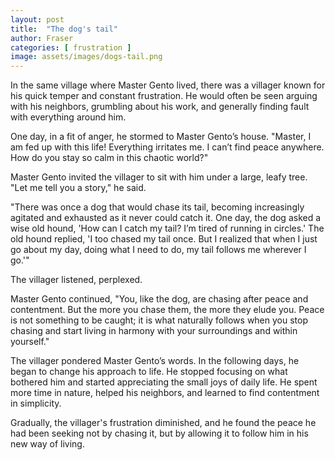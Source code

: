 ```yaml
---
layout: post
title:  "The dog's tail"
author: Fraser
categories: [ frustration ]
image: assets/images/dogs-tail.png
---
```


In the same village where Master Gento lived, there was a villager known for his quick temper and constant frustration. He would often be seen arguing with his neighbors, grumbling about his work, and generally finding fault with everything around him.

One day, in a fit of anger, he stormed to Master Gento’s house. "Master, I am fed up with this life! Everything irritates me. I can’t find peace anywhere. How do you stay so calm in this chaotic world?"

Master Gento invited the villager to sit with him under a large, leafy tree. "Let me tell you a story," he said.

"There was once a dog that would chase its tail, becoming increasingly agitated and exhausted as it never could catch it. One day, the dog asked a wise old hound, 'How can I catch my tail? I’m tired of running in circles.' The old hound replied, 'I too chased my tail once. But I realized that when I just go about my day, doing what I need to do, my tail follows me wherever I go.'"

The villager listened, perplexed.

Master Gento continued, "You, like the dog, are chasing after peace and contentment. But the more you chase them, the more they elude you. Peace is not something to be caught; it is what naturally follows when you stop chasing and start living in harmony with your surroundings and within yourself."

The villager pondered Master Gento’s words. In the following days, he began to change his approach to life. He stopped focusing on what bothered him and started appreciating the small joys of daily life. He spent more time in nature, helped his neighbors, and learned to find contentment in simplicity.

Gradually, the villager's frustration diminished, and he found the peace he had been seeking not by chasing it, but by allowing it to follow him in his new way of living.
